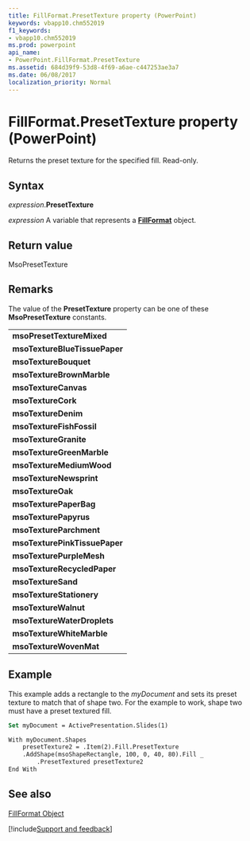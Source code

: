 ```yaml
---
title: FillFormat.PresetTexture property (PowerPoint)
keywords: vbapp10.chm552019
f1_keywords:
- vbapp10.chm552019
ms.prod: powerpoint
api_name:
- PowerPoint.FillFormat.PresetTexture
ms.assetid: 684d39f9-53d8-4f69-a6ae-c447253ae3a7
ms.date: 06/08/2017
localization_priority: Normal
---
```



# FillFormat.PresetTexture property (PowerPoint)

Returns the preset texture for the specified fill. Read-only.


## Syntax

_expression_.**PresetTexture**

_expression_ A variable that represents a **[FillFormat](powerpoint.fillformat.md)** object.


## Return value

MsoPresetTexture


## Remarks

The value of the  **PresetTexture** property can be one of these **MsoPresetTexture** constants.


||
|:-----|
|**msoPresetTextureMixed**|
|**msoTextureBlueTissuePaper**|
|**msoTextureBouquet**|
|**msoTextureBrownMarble**|
|**msoTextureCanvas**|
|**msoTextureCork**|
|**msoTextureDenim**|
|**msoTextureFishFossil**|
|**msoTextureGranite**|
|**msoTextureGreenMarble**|
|**msoTextureMediumWood**|
|**msoTextureNewsprint**|
|**msoTextureOak**|
|**msoTexturePaperBag**|
|**msoTexturePapyrus**|
|**msoTextureParchment**|
|**msoTexturePinkTissuePaper**|
|**msoTexturePurpleMesh**|
|**msoTextureRecycledPaper**|
|**msoTextureSand**|
|**msoTextureStationery**|
|**msoTextureWalnut**|
|**msoTextureWaterDroplets**|
|**msoTextureWhiteMarble**|
|**msoTextureWovenMat**|

## Example

This example adds a rectangle to the  _myDocument_ and sets its preset texture to match that of shape two. For the example to work, shape two must have a preset textured fill.


```vb
Set myDocument = ActivePresentation.Slides(1)

With myDocument.Shapes
    presetTexture2 = .Item(2).Fill.PresetTexture
    .AddShape(msoShapeRectangle, 100, 0, 40, 80).Fill _
        .PresetTextured presetTexture2
End With
```


## See also


[FillFormat Object](PowerPoint.FillFormat.md)

[!include[Support and feedback](~/includes/feedback-boilerplate.md)]